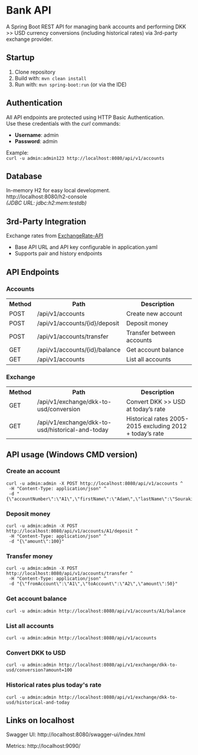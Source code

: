 # Bank API

A Spring Boot REST API for managing bank accounts and performing DKK >> USD currency conversions (including historical
rates) via 3rd-party exchange provider.

## Startup

1. Clone repository
2. Build with: `mvn clean install`
3. Run with: `mvn spring-boot:run` (or via the IDE)

## Authentication
All API endpoints are protected using HTTP Basic Authentication.</br>
Use these credentials with the _curl_ commands:</br>
- **Username**: admin</br>
- **Password**: admin</br>

Example:</br>
`curl -u admin:admin123 http://localhost:8080/api/v1/accounts`

## Database

In-memory H2 for easy local development.<br/>
 http://localhost:8080/h2-console</br>
 _(JDBC URL: jdbc:h2:mem:testdb)_

## 3rd-Party Integration

Exchange rates from [ExchangeRate-API](https://www.exchangerate-api.com/docs/overview)

- Base API URL and API key configurable in application.yaml
- Supports pair and history endpoints

## API Endpoints

### Accounts

<table style="width:100%">
  <tr>
    <th>Method</th>
    <th>Path</th>
    <th>Description</th>
  </tr>
    <tr>
      <td>POST</td>
      <td>/api/v1/accounts</td>
      <td>Create new account</td>
    </tr>
    <tr>
      <td>POST</td>
      <td>/api/v1/accounts/{id}/deposit</td>
      <td>Deposit money</td>
    </tr>
    <tr>
      <td>POST</td>
      <td>/api/v1/accounts/transfer</td>
      <td>Transfer between accounts</td>
    </tr>
    <tr>
      <td>GET</td>
      <td>/api/v1/accounts/{id}/balance</td>
      <td>Get account balance</td>
    </tr>
    <tr>
      <td>GET</td>
      <td>/api/v1/accounts</td>
      <td>List all accounts</td>
    </tr>
</table>

### Exchange

<table style="width:100%">
  <tr>
    <th>Method</th>
    <th>Path</th>
    <th>Description</th>
  </tr>
    <tr>
      <td>GET</td>
      <td>/api/v1/exchange/dkk-to-usd/conversion</td>
      <td>Convert DKK >> USD at today’s rate</td>
    </tr>
    <tr>
      <td>GET</td>
      <td>/api/v1/exchange/dkk-to-usd/historical-and-today</td>
      <td>Historical rates 2005-2015 excluding 2012 + today’s rate
</td>
    </tr>
</table>

## API usage (Windows CMD version)

### Create an account

```
curl -u admin:admin -X POST http://localhost:8080/api/v1/accounts ^
 -H "Content-Type: application/json" ^
 -d "{\"accountNumber\":\"A1\",\"firstName\":\"Adam\",\"lastName\":\"Souraki\"}"
```

### Deposit money

```
curl -u admin:admin -X POST http://localhost:8080/api/v1/accounts/A1/deposit ^
 -H "Content-Type: application/json" ^
 -d "{\"amount\":100}"
```

### Transfer money

```
curl -u admin:admin -X POST http://localhost:8080/api/v1/accounts/transfer ^
 -H "Content-Type: application/json" ^
 -d "{\"fromAccount\":\"A1\",\"toAccount\":\"A2\",\"amount\":50}"
```

### Get account balance

```
curl -u admin:admin http://localhost:8080/api/v1/accounts/A1/balance
```

### List all accounts

```
curl -u admin:admin http://localhost:8080/api/v1/accounts
```

### Convert DKK to USD

```
curl -u admin:admin http://localhost:8080/api/v1/exchange/dkk-to-usd/conversion?amount=100
```

### Historical rates plus today's rate

```
curl -u admin:admin http://localhost:8080/api/v1/exchange/dkk-to-usd/historical-and-today
```

## Links on localhost

Swagger UI: http://localhost:8080/swagger-ui/index.html

Metrics: http://localhost:9090/